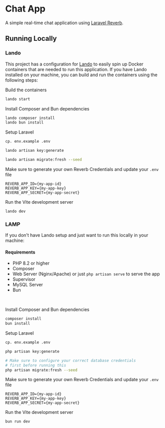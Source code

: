 # Chat App

A simple real-time chat application using [Laravel Reverb](https://reverb.laravel.com/).

## Running Locally

### Lando

This project has a configuration for [Lando](https://lando.dev/) to easily spin up Docker containers that are needed to run this application. If you have Lando installed on your machine, you can build and run the containers using the following steps:

Build the containers

```bash
lando start
```

Install Composer and Bun dependencies

```bash
lando composer install
lando bun install
```

Setup Laravel

```bash
cp. env.example .env

lando artisan key:generate

lando artisan migrate:fresh --seed
```

Make sure to generate your own Reverb Credentials and update your `.env` file

```env
REVERB_APP_ID={my-app-id}
REVERB_APP_KEY={my-app-key}
REVERB_APP_SECRET={my-app-secret}
```

Run the Vite development server

```bash
lando dev
```

### LAMP

If you don't have Lando setup and just want to run this locally in your machine:

#### Requirements

-   PHP 8.2 or higher
-   Composer
-   Web Server (Nginx/Apache) or just `php artisan serve` to serve the app
-   Supervisor
-   MySQL Server
-   Bun

<br />

Install Composer and Bun dependencies

```bash
composer install
bun install
```

Setup Laravel

```bash
cp. env.example .env

php artisan key:generate

# Make sure to configure your correct database credentials
# first before running this
php artisan migrate:fresh --seed
```

Make sure to generate your own Reverb Credentials and update your `.env` file

```env
REVERB_APP_ID={my-app-id}
REVERB_APP_KEY={my-app-key}
REVERB_APP_SECRET={my-app-secret}
```

Run the Vite development server

```bash
bun run dev
```
